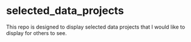 # selected_data_projects
This repo is designed to display selected data projects that I would like to display for others to see.
